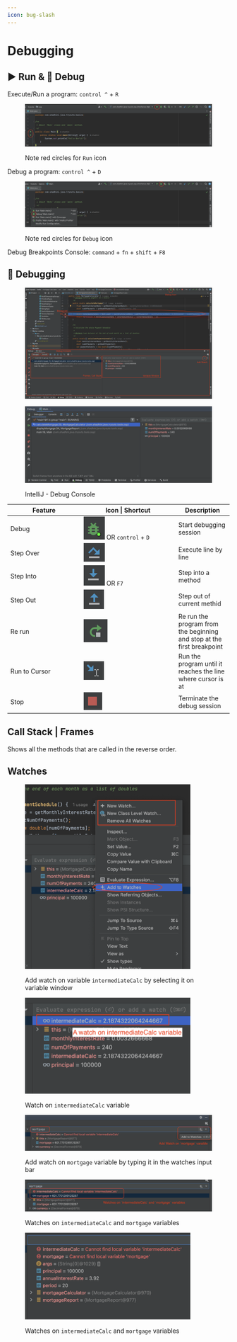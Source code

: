 ```yaml
---
icon: bug-slash
---
```


# Debugging

## ▶️ Run & 🐞 Debug

Execute/Run a program:   `control ^` + `R`

<figure><img src="../.gitbook/assets/IntelliJ-run-app.png" alt=""><figcaption><p>Note red circles for <code>Run</code> icon</p></figcaption></figure>

Debug a program: `control ^` + `D`

<figure><img src="../.gitbook/assets/IntelliJ-debug.png" alt=""><figcaption><p>Note red circles for <code>Debug</code> icon</p></figcaption></figure>

Debug Breakpoints Console: `command` + `fn` + `shift` + `F8`





## 🐞 Debugging

<figure><img src="../.gitbook/assets/intellij-debugging-with-notes.png" alt=""><figcaption></figcaption></figure>

<figure><img src="../.gitbook/assets/intelliJ-debug console.png" alt=""><figcaption><p>IntelliJ - Debug Console</p></figcaption></figure>

<table><thead><tr><th width="152">Feature</th><th width="201">Icon | Shortcut</th><th>Description</th></tr></thead><tbody><tr><td>Debug</td><td><img src="../.gitbook/assets/intellij-icon-debug.png" alt="" data-size="line"> OR <code>control</code> + <code>D</code>  </td><td>Start debugging session</td></tr><tr><td>Step Over</td><td><img src="../.gitbook/assets/intellij-icon-step-over.png" alt="" data-size="line"> </td><td>Execute line by line</td></tr><tr><td>Step Into</td><td><img src="../.gitbook/assets/intellij-icon-step-into.png" alt="" data-size="line"> OR <code>F7</code></td><td>Step into a method</td></tr><tr><td>Step Out</td><td><img src="../.gitbook/assets/intellij-icon-step-out.png" alt="" data-size="line"></td><td>Step out of current methid</td></tr><tr><td>Re run</td><td><img src="../.gitbook/assets/intellij-icon-rerun.png" alt="" data-size="line"></td><td>Re run the program from the beginning and stop at the first breakpoint</td></tr><tr><td>Run to Cursor</td><td><img src="../.gitbook/assets/intellij-icon-run-to-cursor.png" alt="" data-size="line"></td><td>Run the program until it reaches the line where cursor is at</td></tr><tr><td>Stop</td><td><img src="../.gitbook/assets/intelliJ-icon-stop.png" alt="" data-size="line"></td><td>Terminate the debug session</td></tr></tbody></table>



## Call Stack | Frames

Shows all the methods that are called in the reverse order.



## Watches

<div align="left"><figure><img src="../.gitbook/assets/intellij-debug-watches.png" alt="" width="375"><figcaption><p>Add watch on variable <code>intermediateCalc</code> by selecting it on variable window</p></figcaption></figure></div>

<div align="left"><figure><img src="../.gitbook/assets/intellij-debug-watches-2.png" alt="" width="375"><figcaption><p>Watch on <code>intermediateCalc</code> variable</p></figcaption></figure></div>

<figure><img src="../.gitbook/assets/intellij-debug-watches-3.png" alt=""><figcaption><p>Add watch on <code>mortgage</code> variable by typing it in the watches input bar</p></figcaption></figure>

<figure><img src="../.gitbook/assets/intellij-debug-watches-4.png" alt=""><figcaption><p>Watches on <code>intermediateCalc</code> and <code>mortgage</code> variables</p></figcaption></figure>

<div align="left"><figure><img src="../.gitbook/assets/intellij-debug-watches-5.png" alt="" width="375"><figcaption><p>Watches on <code>intermediateCalc</code> and <code>mortgage</code> variables</p></figcaption></figure></div>



